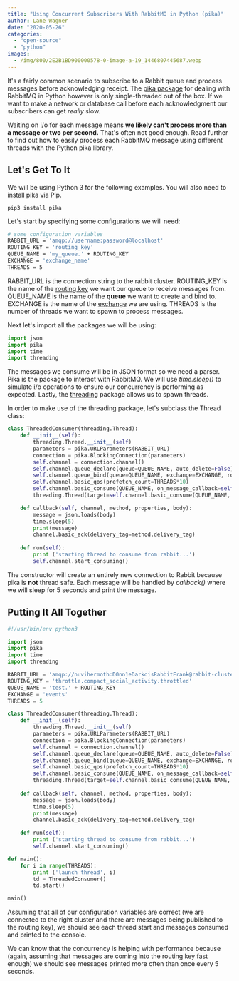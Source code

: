 ```yaml
---
title: "Using Concurrent Subscribers With RabbitMQ in Python (pika)"
author: Lane Wagner
date: "2020-05-26"
categories: 
  - "open-source"
  - "python"
images:
  - /img/800/2E2B1BD900000578-0-image-a-19_1446807445687.webp
---
```


It's a fairly common scenario to subscribe to a Rabbit queue and process messages before acknowledging receipt. The [pika package](https://pypi.org/project/pika/) for dealing with RabbitMQ in Python however is only single-threaded out of the box. If we want to make a network or database call before each acknowledgment our subscribers can get _really_ slow.

Waiting on i/o for each message means **we likely can't process more than a message or two per second.** That's often not good enough. Read further to find out how to easily process each RabbitMQ message using different threads with the Python pika library.

## Let's Get To It

We will be using Python 3 for the following examples. You will also need to install pika via Pip.

```
pip3 install pika
```

Let's start by specifying some configurations we will need:

```bash
# some configuration variables
RABBIT_URL = 'amqp://username:password@localhost'
ROUTING_KEY = 'routing_key'
QUEUE_NAME = 'my_queue.' + ROUTING_KEY
EXCHANGE = 'exchange_name'
THREADS = 5
```

RABBIT\_URL is the connection string to the rabbit cluster. ROUTING\_KEY is the name of the [routing key](https://www.rabbitmq.com/tutorials/tutorial-four-python.html) we want our queue to receive messages from. QUEUE\_NAME is the name of the **queue** we want to create and bind to. EXCHANGE is the name of the [exchange](https://www.rabbitmq.com/tutorials/amqp-concepts.html) we are using. THREADS is the number of threads we want to spawn to process messages.

Next let's import all the packages we will be using:

```py
import json
import pika
import time
import threading
```

The messages we consume will be in JSON format so we need a parser. Pika is the package to interact with RabbitMQ. We will use _time.sleep()_ to simulate i/o operations to ensure our concurrency is performing as expected. Lastly, the [threading](https://docs.python.org/3/library/threading.html) package allows us to spawn threads.

  
In order to make use of the threading package, let's subclass the Thread class:

```py
class ThreadedConsumer(threading.Thread):
    def __init__(self):
        threading.Thread.__init__(self)
        parameters = pika.URLParameters(RABBIT_URL)
        connection = pika.BlockingConnection(parameters)
        self.channel = connection.channel()
        self.channel.queue_declare(queue=QUEUE_NAME, auto_delete=False)
        self.channel.queue_bind(queue=QUEUE_NAME, exchange=EXCHANGE, routing_key=ROUTING_KEY)
        self.channel.basic_qos(prefetch_count=THREADS*10)
        self.channel.basic_consume(QUEUE_NAME, on_message_callback=self.callback)
        threading.Thread(target=self.channel.basic_consume(QUEUE_NAME, on_message_callback=self.callback))

    def callback(self, channel, method, properties, body):
        message = json.loads(body)
        time.sleep(5)
        print(message)
        channel.basic_ack(delivery_tag=method.delivery_tag)
        
    def run(self):
        print ('starting thread to consume from rabbit...')
        self.channel.start_consuming()
```

The constructor will create an entirely new connection to Rabbit because pika is **not** thread safe. Each message will be handled by _callback()_ where we will sleep for 5 seconds and print the message.

## Putting It All Together

```py
#!/usr/bin/env python3

import json
import pika
import time
import threading

RABBIT_URL = 'amqp://nuvihermoth:D0nn1eDarkoisRabbitFrank@rabbit-cluster-external-stage-1443209739.us-east-1.elb.amazonaws.com'
ROUTING_KEY = 'throttle.compact_social_activity.throttled'
QUEUE_NAME = 'test.' + ROUTING_KEY
EXCHANGE = 'events'
THREADS = 5

class ThreadedConsumer(threading.Thread):
    def __init__(self):
        threading.Thread.__init__(self)
        parameters = pika.URLParameters(RABBIT_URL)
        connection = pika.BlockingConnection(parameters)
        self.channel = connection.channel()
        self.channel.queue_declare(queue=QUEUE_NAME, auto_delete=False)
        self.channel.queue_bind(queue=QUEUE_NAME, exchange=EXCHANGE, routing_key=ROUTING_KEY)
        self.channel.basic_qos(prefetch_count=THREADS*10)
        self.channel.basic_consume(QUEUE_NAME, on_message_callback=self.callback)
        threading.Thread(target=self.channel.basic_consume(QUEUE_NAME, on_message_callback=self.callback))
        
    def callback(self, channel, method, properties, body):
        message = json.loads(body)
        time.sleep(5)
        print(message)
        channel.basic_ack(delivery_tag=method.delivery_tag)

    def run(self):
        print ('starting thread to consume from rabbit...')
        self.channel.start_consuming()

def main():
    for i in range(THREADS):
        print ('launch thread', i)
        td = ThreadedConsumer()
        td.start()

main()
```

Assuming that all of our configuration variables are correct (we are connected to the right cluster and there are messages being published to the routing key), we should see each thread start and messages consumed and printed to the console.

We can know that the concurrency is helping with performance because (again, assuming that messages are coming into the routing key fast enough) we should see messages printed more often than once every 5 seconds.
